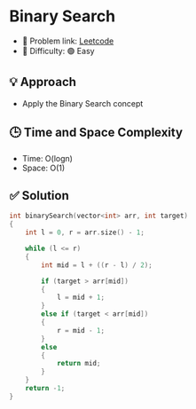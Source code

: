 # Binary Search

- 🧩 Problem link: [Leetcode](https://leetcode.com/problems/binary-search/description/)
- 🚦 Difficulty: 🟢 Easy

## 💡 Approach

- Apply the Binary Search concept

## 🕒 Time and Space Complexity

- Time: O(logn)
- Space: O(1)

## ✅ Solution

```cpp
int binarySearch(vector<int> arr, int target)
{
    int l = 0, r = arr.size() - 1;

    while (l <= r)
    {
        int mid = l + ((r - l) / 2);

        if (target > arr[mid])
        {
            l = mid + 1;
        }
        else if (target < arr[mid])
        {
            r = mid - 1;
        }
        else
        {
            return mid;
        }
    }
    return -1;
}
```
